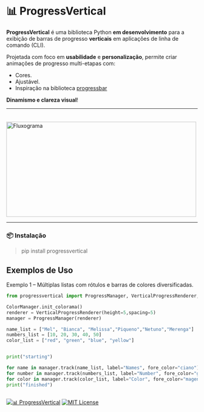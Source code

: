 # 📊 ProgressVertical

**ProgressVertical** é uma biblioteca Python **em desenvolvimento** para a exibição de barras de progresso **verticais** em aplicações de linha de comando (CLI).

Projetada com foco em **usabilidade** e **personalização**, permite criar animações de progresso multi-etapas com:
- Cores.
- Ajustável.
- Inspiração na biblioteca [progressbar](https://pypi.org/project/progressbar/)

**Dinamismo e clareza visual**!

---

ㅤ <img src="https://cdn.pixabay.com/photo/2025/04/14/20/46/20-46-21-815_960_720.png" alt="Fluxograma" width="500" height="250" />

---

### 📦 Instalação

> pip install progressvertical


## Exemplos de Uso
Exemplo 1 – Múltiplas listas com rótulos e barras de colores diversificadas.

```python
from progressvertical import ProgressManager, VerticalProgressRenderer, ColorManager

ColorManager.init_colorama()
renderer = VerticalProgressRenderer(height=5,spacing=5)
manager = ProgressManager(renderer)

name_list = ["Mel", "Bianca", "Melissa","Piqueno","Netuno","Merenga"]
numbers_list = [10, 20, 30, 40, 50]
color_list = ["red", "green", "blue", "yellow"]


print("starting")

for name in manager.track(name_list, label="Names", fore_color="ciano"): __import__('time').sleep(0.4)
for number in manager.track(numbers_list, label="Number", fore_color="green"): __import__('time').sleep(0.3)
for color in manager.track(color_list, label="Color", fore_color="magenta"): __import__('time').sleep(0.2)
print("finished")
 


```




[![📊 ProgressVertical](https://img.shields.io/badge/📊%20ProgressVertical-%200.2.2-0073B7?style=for-the-badge)](https://pypi.org/project/progressvertical/)
[![MIT License](https://img.shields.io/badge/License-MIT-blue.svg?style=for-the-badge)](https://opensource.org/licenses/MIT)
